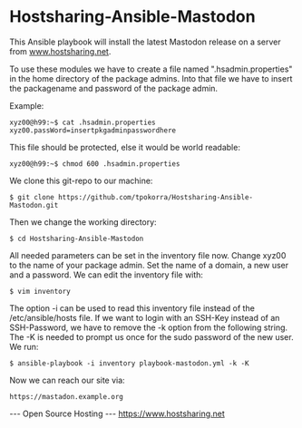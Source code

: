 Hostsharing-Ansible-Mastodon
============================

This Ansible playbook will install the latest Mastodon release on a server from www.hostsharing.net.

To use these modules we have to create a file named ".hsadmin.properties" in the home directory of the package admins. Into that file we have to insert the packagename and password of the package admin. 

Example:

    xyz00@h99:~$ cat .hsadmin.properties 
    xyz00.passWord=insertpkgadminpasswordhere

This file should be protected, else it would be world readable:

    xyz00@h99:~$ chmod 600 .hsadmin.properties

We clone this git-repo to our machine:

    $ git clone https://github.com/tpokorra/Hostsharing-Ansible-Mastodon.git

Then we change the working directory:

    $ cd Hostsharing-Ansible-Mastodon

All needed parameters can be set in the inventory file now. Change xyz00 to the name of your package admin. Set the name of a domain, a new user and a password. We can edit the inventory file with:

    $ vim inventory
    
The option -i can be used to read this inventory file instead of the /etc/ansible/hosts file. If we want to login with an SSH-Key instead of an SSH-Password, we have to remove the -k option from the following string. The -K is needed to prompt us once for the sudo password of the new user. We run:

    $ ansible-playbook -i inventory playbook-mastodon.yml -k -K

Now we can reach our site via:

    https://mastadon.example.org

--- Open Source Hosting ---
 https://www.hostsharing.net

